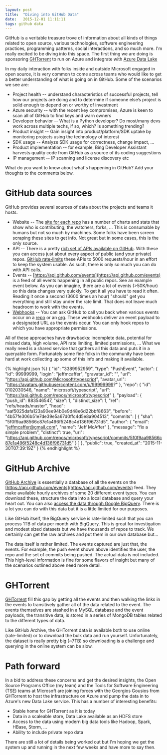 ```yaml
---
layout: post
title:  "Diving into GitHub Data"
date:   2015-12-01 11:11:11
tags: github data
---
```


GitHub is a veritable treasure trove of information about all kinds of things related to open source, various technologies, software engineering practices, programming patterns, social interactions, and so much more. I'm really excited to be diving into this space.  The first thing we are doing is sponsoring [GHTorrent](http://ghtorrent.org) to run on Azure and integrate with [Azure Data Lake](https://azure.microsoft.com/en-us/solutions/data-lake/)

<!--more-->

In my daily interaction with folks inside and outside Microsoft engaged in open source, it is very common to come across teams who would like to get a better understanding of what is going on in GitHub.  Some of the scenarios we see are:

* Project health -- understand characteristics of successful projects, tell how our projects are doing and to determine if someone else’s project is solid enough to depend on or worthy of investment
*	Azure security -- with the recent key compromises, Azure is keen to scan all of GitHub to find keys and warn owners
*	Developer behavior -- What is a Python developer?  Do most/many devs work across multiple techs, if so, which?  Is something trending?
*	Product insight -- Gain insight into product/platform/SDK uptake by monitoring projects using the technology of interest
*	SDK usage -- Analyze SDK usage for correctness, change impact, ...
*	Product implementation -- for example, Bing Developer Assistant harvests quality code from GitHub as a source of its coding suggestions
*	IP management -- IP scanning and license discovery etc

What do you want to know about what's happening in GitHub?  Add your thoughts to the comments below.

# GitHub data sources
GitHub provides several sources of data about the projects and teams it hosts.

* Website -- The [site for each repo](https://github.com/Microsoft/TypeScript/graphs/) has a number of charts and stats that show who is contributing, the watchers, forks, ...  This is consumable by humans but not so much by machines.  Some folks have been screen scraping these sites to get info. Not great but in some cases, this is the only source.
* API -- There is a pretty [rich set of APIs available on GitHub](https://developer.github.com/v3/).  With these you can access just about every aspect of  public (and your private) repos.  [GitHub rate-limits](https://developer.github.com/v3/rate_limit/) these APIs to 5000 requests/hour in an effort to keep the system usable.  As such, there is only so much you can do with API calls.
* Events -- [https://api.github.com/events](https://api.github.com/events) is a feed of all events happening in all public repos.  See an example event below.  As you can imagine, there are a lot of events (>50K/hour) so this data changes very quickly.  To get it all you have to read it often.  Reading it once a second (3600 times an hour) "should" get you everything and still stay under the rate limit.  That does not leave much headroom to work with the events.
* [Webhooks](https://developer.github.com/webhooks/) -- You can ask GitHub to call you back when various events occur on a [repo](https://developer.github.com/v3/repos/hooks/) or an [org](https://developer.github.com/v3/orgs/hooks/).  These webhooks deliver an event payload to a designated URL as the events occur.  You can only hook repos to which you have appropriate permissions.

All of these approaches have drawbacks: incomplete data, potential for missed data, high volume, API rate limiting, limited permissions, ...  What we really need is a shared service that gathers all this data and puts it in a queryable form.  Fortunately some fine folks in the community have been hard at work collecting up some of this info and making it available.

{% highlight json %}
{
  "id": "3389952959",
  "type": "PushEvent",
  "actor": {
    "id": 99999999,
    "login": "jeffmcaffer",
    "gravatar_id": "",
    "url": "https://api.github.com/Microsoft/typescript",
    "avatar_url": "https://avatars.githubusercontent.com/u/99999999?"
  },
  "repo": {
    "id": 0102030546,
    "name": "microsoft/typescript",
    "url": "https://api.github.com/repos/microsoft/typescript"
  },
  "payload": {
    "push_id": 883546547,
    "size": 1,
    "distinct_size": 1,
    "ref": "refs/heads/master",
    "head": "aaf5025dafa123a90ee94b0e9d48e6d22bbf8663",
    "before": "4b57fe306b51e7de39e5a67d0ffc4d5e8a904513",
    "commits": [
      {
        "sha": "5f0f9aa98566c87e1a496f5248c4d136f96731d5",
        "author": {
          "email": "jeffmcaffer@gmail.com",
          "name": "Jeff McAffer"
        },
        "message": "fix a simple problem",
        "distinct": true,
        "url": "https://api.github.com/repos/microsoft/typescript/commits/5f0f9aa98566c87e1a496f5248c4d136f96731d5"
      }
    ]
  },
  "public": true,
  "created_at": "2015-11-30T07:39:19Z"
}
{% endhighlight %}

# GitHub Archive
[GitHub Archive](http://githubarchive.org) is essentially a database of all the events on the [https://api.github.com/events](https://api.github.com/events) feed.  They make available hourly archives of some 20 different event types. You can download these, structure the data into a local database and query your heart out.  You can also [access the data through Google BigQuery](https://www.githubarchive.org/#bigquery).  There is a lot you can do with this data but it is a little limited for our purposes.

Like GitHub itself, the BigQuery service is rate-limited such that you can process 1TB of data per month with BigQuery.  This is great for investigation and modest sized datasets but we have thousands of repos to track.  We certainly can get the raw archives and put them in our own database but...

The data itself is rather limited.  The events captured are just that, the events. For example, the push event shown above identifies the user, the repo and the set of commits being pushed. The actual data is not included.  This high-level information is fine for some flavors of insight but many of the scenarios outlined above need more detail.  

# GHTorrent
[GHTorrent](http://ghtorrent.org) fill this gap by getting all the events and then walking the links in the events to transitively gather all of the data related to the event.  The events themselves are stashed in a MySQL database and the event payloads, the transitive data, is stored in a series of MongoDB tables related to the different types of data.

Like GitHub Archive, the GHTorrent data is available both to use online (rate-limited) or to download the bulk data and run yourself.  Unfortunately, the dataset is really pretty big (~7TB) so downloading is a challenge and querying in the online system can be slow.

# Path forward
In a bid to address these concerns and get the desired insights, the Open Source Programs Office (my team) and the Tools for Software Engineering (TSE) teams at Microsoft are joining forces with the Georgios Gousios from GHTorrent to host the infrastructure on Azure and pump the data in to Azure's new Data Lake service.  This has a number of interesting benefits:

* Stable home for GHTorrent as it is today
* Data in a scaleable store, Data Lake available as an HDFS store
* Access to the data using modern big data tools like Hadoop, Spark, HBase, Storm, ...
* Ability to include private repo data

There are still a lot of details being worked out but I'm hoping we get the system up and running in the next few weeks and have more to say then.
